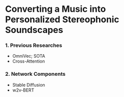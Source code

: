 # Converting a Music into Personalized Stereophonic Soundscapes

### 1. Previous Researches
- OmniVec; SOTA
- Cross-Attention
  
### 2. Network Components
- Stable Diffusion
- w2v-BERT


  
